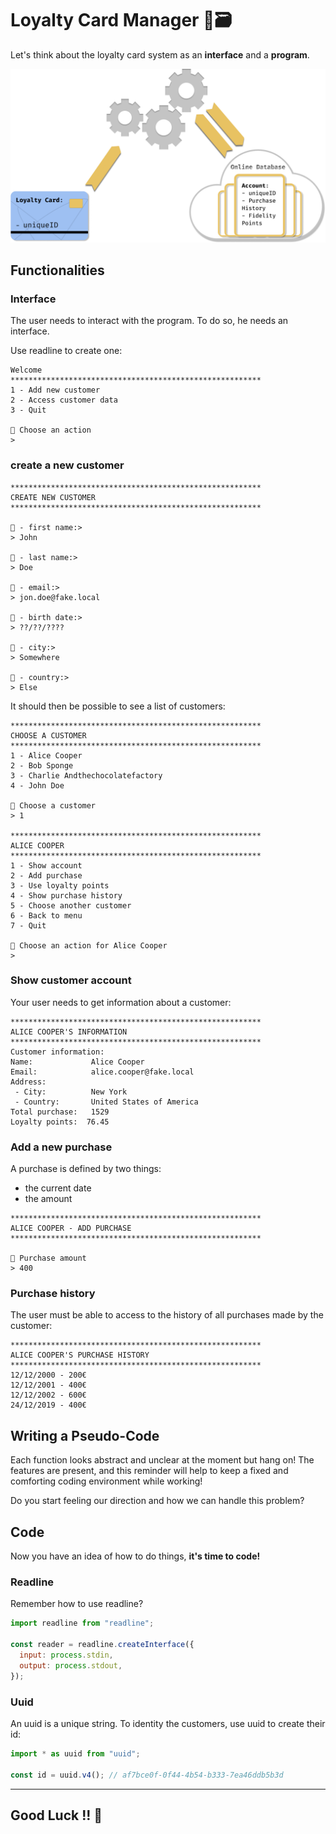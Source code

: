 # Loyalty Card Manager 📇🗃️

Let's think about the loyalty card system as an **interface** and a **program**.

![Loyalty card workflow](./assets/images/Loyalty_Card.png)

## Functionalities

### Interface

The user needs to interact with the program. To do so, he needs an interface.

Use readline to create one:

```
Welcome
********************************************************
1 - Add new customer
2 - Access customer data
3 - Quit

🤖 Choose an action
>
```

### create a new customer

```
********************************************************
CREATE NEW CUSTOMER
********************************************************

🤖 - first name:>
> John

🤖 - last name:>
> Doe

🤖 - email:>
> jon.doe@fake.local

🤖 - birth date:>
> ??/??/????

🤖 - city:>
> Somewhere

🤖 - country:>
> Else
```

It should then be possible to see a list of customers:

```
********************************************************
CHOOSE A CUSTOMER
********************************************************
1 - Alice Cooper
2 - Bob Sponge
3 - Charlie Andthechocolatefactory
4 - John Doe

🤖 Choose a customer
> 1

********************************************************
ALICE COOPER
********************************************************
1 - Show account
2 - Add purchase
3 - Use loyalty points
4 - Show purchase history
5 - Choose another customer
6 - Back to menu
7 - Quit

🤖 Choose an action for Alice Cooper
>
```

### Show customer account

Your user needs to get information about a customer:

```
********************************************************
ALICE COOPER'S INFORMATION
********************************************************
Customer information:
Name:             Alice Cooper
Email:            alice.cooper@fake.local
Address:
 - City:          New York
 - Country:       United States of America
Total purchase:   1529
Loyalty points:  76.45
```

### Add a new purchase

A purchase is defined by two things:

- the current date
- the amount

```
********************************************************
ALICE COOPER - ADD PURCHASE
********************************************************

🤖 Purchase amount
> 400
```

### Purchase history

The user must be able to access to the history of all purchases made by the customer:

```
********************************************************
ALICE COOPER'S PURCHASE HISTORY
********************************************************
12/12/2000 - 200€
12/12/2001 - 400€
12/12/2002 - 600€
24/12/2019 - 400€
```

## Writing a Pseudo-Code

Each function looks abstract and unclear at the moment but hang on! The features are present, and this reminder will help to keep a fixed and comforting coding environment while working!

Do you start feeling our direction and how we can handle this problem?

## Code

Now you have an idea of how to do things, **it's time to code!**

### Readline

Remember how to use readline?

```javascript
import readline from "readline";

const reader = readline.createInterface({
  input: process.stdin,
  output: process.stdout,
});
```

### Uuid

An uuid is a unique string. To identity the customers, use uuid to create their id:

```javascript
import * as uuid from "uuid";

const id = uuid.v4(); // af7bce0f-0f44-4b54-b333-7ea46ddb5b3d
```

---

## Good Luck !! 💪
